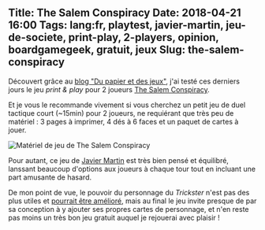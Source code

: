 Title: The Salem Conspiracy
Date: 2018-04-21 16:00
Tags: lang:fr, playtest, javier-martin, jeu-de-societe, print-play, 2-players, opinion, boardgamegeek, gratuit, jeux
Slug: the-salem-conspiracy
---
Découvert grâce au [blog "Du papier et des jeux"](https://pnpfrance.wordpress.com/2016/08/26/the-salem-conspiracy/),
j'ai testé ces derniers jours le jeu _print & play_ pour 2 joueurs [The Salem Conspiracy](https://boardgamegeek.com/boardgame/142233/salem-conspiracy).

Et je vous le recommande vivement si vous cherchez un petit jeu de duel tactique court (~15min) pour 2 joueurs,
ne requiérant que très peu de matériel : 3 pages à imprimer, 4 dés à 6 faces et un paquet de cartes à jouer.

![Matériel de jeu de The Salem Conspiracy](images/2018/04/the-salem-conspiracy.jpg)

Pour autant, ce jeu de [Javier Martin](https://boardgamegeek.com/boardgamedesigner/68316/javier-martin) est très bien pensé et équilibré,
lanssant beaucoup d'options aux joueurs à chaque tour tout en incluant une part amusante de hasard.

De mon point de vue, le pouvoir du personnage du _Trickster_ n'est pas des plus utiles et [pourrait être amélioré](https://boardgamegeek.com/article/28884493#28884493), mais au final le jeu invite presque de par sa conception
à y ajouter ses propres cartes de personnage, et n'en reste pas moins un très bon jeu gratuit auquel je rejouerai avec plaisir !

<style>
article img {
    display: block;
    margin: 0 auto;
    max-height: 30rem;
}
</style>
